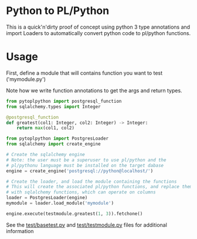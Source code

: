Python to PL/Python
===================

This is a quick'n'dirty proof of concept using python 3 type annotations and
import Loaders to automatically convert python code to pl/python functions.


Usage
=====

First, define a module that will contains function you want to test
('mymodule.py')

Note how we write function annotations to get the args and return types.

```python
from pytoplpython import postgresql_function
from sqlalchemy.types import Integer

@postgresql_function
def greatest(col1: Integer, col2: Integer) -> Integer:
    return max(col1, col2)
```


```python
from pytoplpython import PostgresLoader
from sqlalchemy import create_engine

# Create the sqlalchemy engine
# Note: the user must be a superuser to use pl/python and the 
# pl/pythonu language must be installed on the target dabase
engine = create_engine('postgresql://python@localhost/')

# Create the loader, and load the module containing the functions
# This will create the associated pl/python functions, and replace them 
# with sqlalchemy functions, which can operate on columns
loader = PostgresLoader(engine)
mymodule = loader.load_module('mymodule')

engine.execute(testmodule.greatest(1, 3)).fetchone()
```

See the [test/basetest.py](http://github.com/rdunklau/pytoplpython/tree/master/test/basetest.py) and [test/testmodule.py](http://github.com/rdunklau/pytoplpython/tree/master/test/testmodule.py) files for additional information
